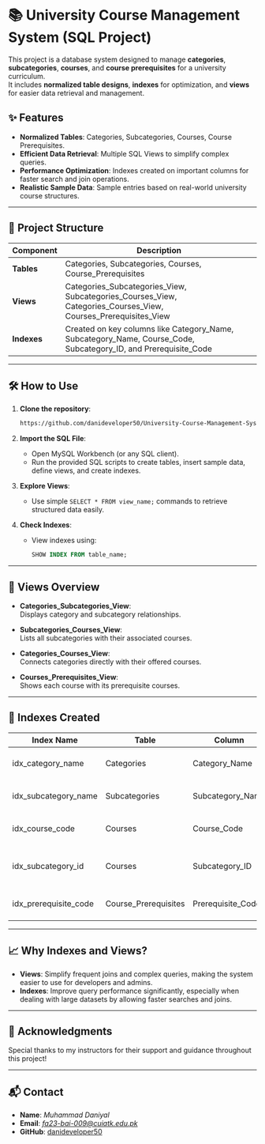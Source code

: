 # 📚 University Course Management System (SQL Project)

This project is a database system designed to manage **categories**, **subcategories**, **courses**, and **course prerequisites** for a university curriculum.  
It includes **normalized table designs**, **indexes** for optimization, and **views** for easier data retrieval and management.
## ✨ Features
- **Normalized Tables**: Categories, Subcategories, Courses, Course Prerequisites.
- **Efficient Data Retrieval**: Multiple SQL Views to simplify complex queries.
- **Performance Optimization**: Indexes created on important columns for faster search and join operations.
- **Realistic Sample Data**: Sample entries based on real-world university course structures.

---

## 📂 Project Structure

| Component | Description |
|-----------|-------------|
| **Tables** | Categories, Subcategories, Courses, Course_Prerequisites |
| **Views**  | Categories_Subcategories_View, Subcategories_Courses_View, Categories_Courses_View, Courses_Prerequisites_View |
| **Indexes** | Created on key columns like Category_Name, Subcategory_Name, Course_Code, Subcategory_ID, and Prerequisite_Code |

---

## 🛠️ How to Use

1. **Clone the repository**:
   ```bash
   https://github.com/danideveloper50/University-Course-Management-System
   ```

2. **Import the SQL File**:
   - Open MySQL Workbench (or any SQL client).
   - Run the provided SQL scripts to create tables, insert sample data, define views, and create indexes.

3. **Explore Views**:
   - Use simple `SELECT * FROM view_name;` commands to retrieve structured data easily.

4. **Check Indexes**:
   - View indexes using:
     ```sql
     SHOW INDEX FROM table_name;
     ```

---

## 🧩 Views Overview

- **Categories_Subcategories_View**:  
  Displays category and subcategory relationships.

- **Subcategories_Courses_View**:  
  Lists all subcategories with their associated courses.

- **Categories_Courses_View**:  
  Connects categories directly with their offered courses.

- **Courses_Prerequisites_View**:  
  Shows each course with its prerequisite courses.

---

## 🚀 Indexes Created

| Index Name | Table | Column | Purpose |
|------------|-------|--------|---------|
| idx_category_name | Categories | Category_Name | Speeds up category searches |
| idx_subcategory_name | Subcategories | Subcategory_Name | Speeds up subcategory searches |
| idx_course_code | Courses | Course_Code | Fast lookups and joins on course codes |
| idx_subcategory_id | Courses | Subcategory_ID | Fast joins between courses and subcategories |
| idx_prerequisite_code | Course_Prerequisites | Prerequisite_Code | Speeds up prerequisite queries |

---

## 📈 Why Indexes and Views?

- **Views**: Simplify frequent joins and complex queries, making the system easier to use for developers and admins.
- **Indexes**: Improve query performance significantly, especially when dealing with large datasets by allowing faster searches and joins.

---

## 🙌 Acknowledgments

Special thanks to my instructors for their support and guidance throughout this project!

---

## 📬 Contact

- **Name**: *Muhammad Daniyal*
- **Email**: *fa23-bai-009@cuiatk.edu.pk*
- **GitHub**: [danideveloper50](https://github.com/danideveloper50)
